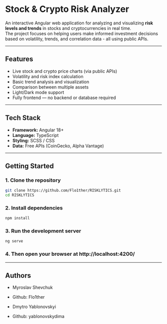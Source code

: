 # Stock & Crypto Risk Analyzer

An interactive Angular web application for analyzing and visualizing **risk levels and trends** in stocks and cryptocurrencies in real time.  
The project focuses on helping users make informed investment decisions based on volatility, trends, and correlation data - all using public APIs.

---

## Features

- Live stock and crypto price charts (via public APIs)
- Volatility and risk index calculation
- Basic trend analysis and visualization
- Сomparison between multiple assets
- Light/Dark mode support
- Fully frontend — no backend or database required

---

## Tech Stack

- **Framework:** Angular 18+
- **Language:** TypeScript
- **Styling:** SCSS / CSS
- **Data:** Free APIs (CoinGecko, Alpha Vantage)

---

## Getting Started

### 1. Clone the repository
```bash
git clone https://github.com/Flo1ther/RISKLYTICS.git
cd RISKLYTICS
```
### 2. Install dependencies
```bash
npm install
```
### 3. Run the development server
```bash
ng serve
```
### 4. Then open your browser at http://localhost:4200/

---

## Authors

- Myroslav Shevchuk
- Github: Flo1ther

- Dmytro Yablonovskyi
- Github: yablonovskydima
